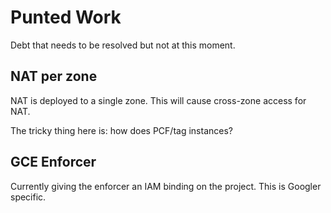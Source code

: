 # Punted Work

Debt that needs to be resolved but not at this moment.

## NAT per zone

NAT is deployed to a single zone. This will cause cross-zone access for NAT. 

The tricky thing here is: how does PCF/tag instances?

## GCE Enforcer

Currently giving the enforcer an IAM binding on the project. This is Googler specific.

